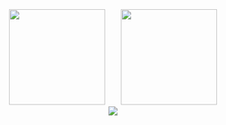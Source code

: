 <div align="center">
<span>&emsp;&emsp;</span>
<img height="170px" src="https://github-readme-stats.vercel.app/api?username=linxi-520" /><span>&emsp;&emsp;</span><img height="170px" src="https://github-readme-stats.vercel.app/api/top-langs/?username=linxi-520&layout=compact&langs_count=8" />
<span>&emsp;&emsp;</span>
</div>
<div align="center">
    <img  src="https://github-readme-streak-stats.herokuapp.com/?user=linxi-520" />
</div>
